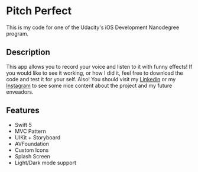 # Pitch Perfect

This is my code for one of the Udacity's iOS Development Nanodegree program. 

## Description

This app allows you to record your voice and listen to it with funny effects! 
If you would like to see it working, or how I did it, feel free to download the code and test it for your self. Also! You should visit my [Linkedin](https://www.linkedin.com/in/letfelipemarques/) or my [Instagram](https://www.instagram.com/marques.visarq/) to see some nice content about the project and my future enveadors. 

## Features

- Swift 5
- MVC Pattern
- UIKit + Storyboard
- AVFoundation
- Custom Icons 
- Splash Screen
- Light/Dark mode support
